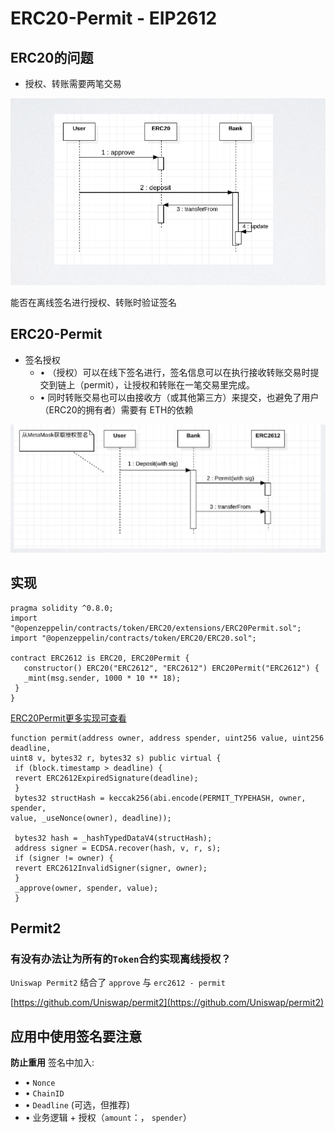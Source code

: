 # ERC20-Permit - EIP2612


## ERC20的问题
- 授权、转账需要两笔交易

![](https://github.com/WuEcho/knowldege/blob/main/%E6%99%BA%E8%83%BD%E5%90%88%E7%BA%A6/33_1_ERC20Permit/image/erc20.png)

能否在离线签名进⾏授权、转账时验证签名

## ERC20-Permit

- 签名授权
    - • （授权）可以在线下签名进⾏，签名信息可以在执⾏接收转账交易时提交到链上（permit），让授权和转账在⼀笔交易⾥完成。
    - • 同时转账交易也可以由接收⽅（或其他第三⽅）来提交，也避免了⽤户（ERC20的拥有者）需要有 ETH的依赖

![](https://github.com/WuEcho/knowldege/blob/main/%E6%99%BA%E8%83%BD%E5%90%88%E7%BA%A6/33_1_ERC20Permit/image/erc20permit.png)

## 实现

```
pragma solidity ^0.8.0;
import "@openzeppelin/contracts/token/ERC20/extensions/ERC20Permit.sol";
import "@openzeppelin/contracts/token/ERC20/ERC20.sol";

contract ERC2612 is ERC20, ERC20Permit {
   constructor() ERC20("ERC2612", "ERC2612") ERC20Permit("ERC2612") {
   _mint(msg.sender, 1000 * 10 ** 18);
 }
}

```

[ERC20Permit更多实现可查看](https://github.com/OpenZeppelin/openzeppelin-contracts/blob/master/contracts/token/ERC20/extensions/ERC20Permit.sol)
```
function permit(address owner, address spender, uint256 value, uint256 deadline, 
uint8 v, bytes32 r, bytes32 s) public virtual {
 if (block.timestamp > deadline) {
 revert ERC2612ExpiredSignature(deadline);
 }
 bytes32 structHash = keccak256(abi.encode(PERMIT_TYPEHASH, owner, spender, 
value, _useNonce(owner), deadline));

 bytes32 hash = _hashTypedDataV4(structHash);
 address signer = ECDSA.recover(hash, v, r, s);
 if (signer != owner) {
 revert ERC2612InvalidSigner(signer, owner);
 }
 _approve(owner, spender, value);
 }
```


## Permit2
### 有没有办法让为所有的`Token`合约实现离线授权？
`Uniswap Permit2` 结合了 `approve` 与 `erc2612 - permit`

[https://github.com/Uniswap/permit2](https://github.com/Uniswap/permit2)
## 应⽤中使⽤签名要注意

**防⽌重⽤**
签名中加⼊:

- • `Nonce`
- • `ChainID` 
- • `Deadline` (可选，但推荐)
- • 业务逻辑 + 授权（`amount`：， `spender`）


